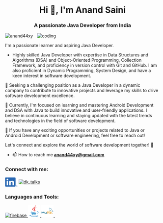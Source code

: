 <!-- ![logo](https://github.com/anand44xy/anand44xy/blob/main/github%20banner.png) -->
<h1 align="center">Hi 👋, I'm Anand Saini</h1>
<h3 align="center">A passionate Java Developer from India</h3>

<img align="right" alt="coding" width="400" src="https://user-images.githubusercontent.com/55389276/140866485-8fb1c876-9a8f-4d6a-98dc-08c4981eaf70.gif">

<p align="left"> <img src="https://komarev.com/ghpvc/?username=anand44xy&label=Profile%20views&color=0e75b6&style=flat" alt="anand44xy" /> </p>


I'm a passionate learner and aspiring Java Developer.
* Highly skilled Java Developer with expertise in Data Structures and Algorithms (DSA) and Object-Oriented
Programming, Collection Framework, and proficiency in version control with Git and GitHub. I am also proficient in
Dynamic Programming, System Design, and have a keen interest in software development.

👀 Seeking a challenging position as a Java Developer in a dynamic company to contribute to innovative projects
and leverage my skills to drive software development excellence.

🌱 Currently, I'm focused on learning and mastering Android Development and DSA with Java to build innovative and
user-friendly applications.
I believe in continuous learning and staying updated with the latest trends and technologies in the field of software
development.


🔭 If you have any exciting opportunities or projects related to Java or Android Development or software engineering, feel free to reach out!

Let's connect and explore the world of software development together! 🚀


- 📫 How to reach me **anand44xy@gmail.com**

<h3 align="left">Connect with me:</h3>
<p align="left">

 <a href="https://www.linkedin.com/in/anand44xy/" target="blank"><img align="center" src="https://github.com/anand44xy/Anand-s-WorkSpace/blob/main/lnkedin%20logo/LI-In-Bug.png" alt="anand44xy" height="30" width="40" /></a>
<a href="https://www.leetcode.com/anand44xy" target="blank"><img align="center" src="https://raw.githubusercontent.com/rahuldkjain/github-profile-readme-generator/master/src/images/icons/Social/leet-code.svg" alt="dk_talks" height="30" width="40" /></a>
</p>
<h3 align="left">Languages and Tools:</h3>
 </a> <a href="https://firebase.google.com/" target="_blank" rel="noreferrer"> <img src="https://www.vectorlogo.zone/logos/firebase/firebase-icon.svg" alt="firebase" width="40" height="40"/> </a> <a src="https://raw.githubusercontent.com/devicons/devicon/master/icons/html5/html5-original-wordmark.svg" alt="html5" width="40" height="40"/> </a> <a href="https://www.java.com" target="_blank" rel="noreferrer"> <img src="https://raw.githubusercontent.com/devicons/devicon/master/icons/java/java-original.svg" alt="java" width="40" height="40"/> </a> <a href="https://developer.mozilla.org/en-US/docs/Web/JavaScript" target="_blank" rel="noreferrer"> <img src="https://raw.githubusercontent.com/devicons/devicon/master/icons/mysql/mysql-original-wordmark.svg" alt="mysql" width="40" height="40"/> </a> <a href="https://nodejs.org" target="_blank" rel="noreferrer"> <img 




